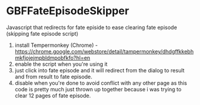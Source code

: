 # GBFFateEpisodeSkipper
Javascript that redirects for fate episide to ease clearing fate episode (skipping fate episode script)

1) install Tempermonkey (Chrome) - https://chrome.google.com/webstore/detail/tampermonkey/dhdgffkkebhmkfjojejmpbldmpobfkfo?hl=en
2) enable the script when you're using it
3) just click into fate episode and it will redirect from the dialog to result and from result to fate episode.
4) disable when you're done to avoid conflict with any other page as this code is pretty much just thrown up together because i was trying to clear 12 pages of fate episode.

